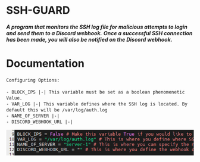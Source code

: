 # SSH-GUARD #

___A program that monitors the SSH log file for malicious attempts to login and send them to a Discord webhook.___
___Once a successful SSH connection has been made, you will also be notified on the Discord webhook.___

Documentation
=============

    Configuring Options:
    
    - BLOCK_IPS |-| This variable must be set as a boolean phenomenetic Value.
    - VAR_LOG |-| This variable defines where the SSH log is located. By default this will be /var/log/auth.log 
    - NAME_OF_SERVER |-|
    - DISCORD_WEBHOOK_URL |-| 

![alt text](https://github.com/ethicalpunk/ssh-guard/blob/main/docmentation/images/config_documentation.png?raw=true)
